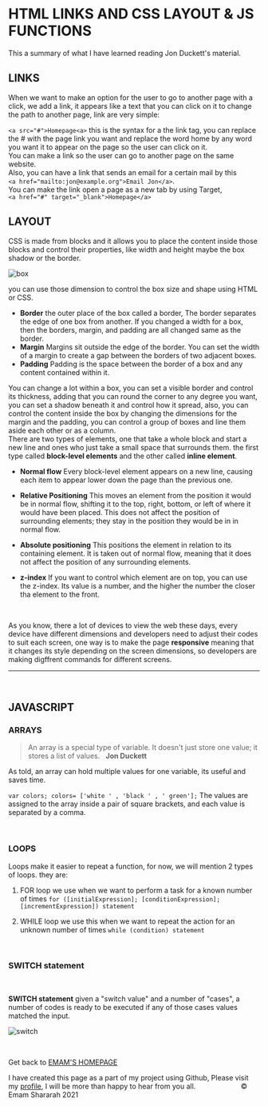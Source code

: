 # HTML LINKS AND CSS LAYOUT & JS FUNCTIONS 

This a summary of what I have learned reading Jon Duckett's material.

## LINKS 
When we want to make an option for the user to go to another page with a click, we add a link, it appears like a text that you can click on it to change the path to another page, link are very simple: 

`<a src="#">Homepage<a>`  this is the syntax for a the link tag, you can replace the # with the page link you want and replace the word home by any word you want it to appear on the page so the user can click on it. <br>
You can make a link so the user can go to another page on the same website. <br>
Also, you can have a link that sends an email for a certain mail by this <br>
`<a href="mailto:jon@example.org">Email Jon</a>`. <br>
You can make the link open a page as a new tab by using Target, <br>
`<a href="#" target="_blank">Homepage</a>`



 


       
## LAYOUT 
CSS is made from blocks and it allows you to place the content inside those blocks and control their properties, like width and height maybe the box shadow or the border. 

![box](https://justcreative.com/wp-content/uploads/2020/04/mobile-devices-2017978_1280-1.png)


you can use those dimension to control the box size and shape using HTML or CSS.

* **Border** the outer place of the box called a border, The border separates the edge of one box from another.
If you changed a width for a box, then the borders, margin, and padding are all changed same as the border.
* **Margin**
Margins sit outside the edge of the border. You can set the width of a margin to create a gap between the borders of two adjacent boxes.
* **Padding**
Padding is the space between the border of a box and any content contained within it. 

You can change a lot within a box, you can set a visible border and control its thickness, adding that you can round the corner to any degree you want, you can set a shadow beneath it and control how it spread, also, you can control the content inside the box by changing the dimensions for the margin and the padding, you can control a group of boxes and line them aside each other or as a column.<br>
There are two types of elements, one that take a whole block and start a new line and ones who just take a small space that surrounds them. the first type called **block-level elements** and the other called **inline element**. <br> 

* **Normal flow**
Every block-level element
appears on a new line, causing
each item to appear lower down
the page than the previous one.

* **Relative Positioning**
This moves an element from the
position it would be in normal
flow, shifting it to the top, right,
bottom, or left of where it
would have been placed. This
does not affect the position of
surrounding elements; they stay
in the position they would be in
in normal flow.
* **Absolute positioning**
This positions the element
in relation to its containing
element. It is taken out of
normal flow, meaning that it
does not affect the position
of any surrounding elements.
* **z-index**
If you want to control which
element are on top, you can use
the z-index. Its value
is a number, and the higher the
number the closer tha element to the front.<br>

&nbsp;

As you know, there a lot of devices to view the web these days, every device have different dimensions and developers need to adjust their codes to suit each screen, one way is to make the page **responsive** meaning that it changes its style depending on the screen dimensions, so developers are making digffrent commands for different screens.

<hr>
&nbsp;


## JAVASCRIPT
### ARRAYS
>An array is a special type of variable. It doesn't just store one value; it stores a list of values.
&nbsp; 
  **Jon Duckett**
  
As told, an array can hold multiple values for one variable, its useful and saves time. 

`var colors; colors= ['white ' ,
'black ' ,
' green'];`
The values are assigned to the array inside a pair of square brackets, and each value is
separated by a comma.

&nbsp;

### LOOPS

Loops make it easier to repeat a function, for now, we will mention 2 types of loops. they are: 


1. FOR loop  we use when we want to perform a task for a known number of times  `for ([initialExpression]; [conditionExpression]; [incrementExpression])
  statement`




2. WHILE loop we use this when we want to repeat the action for an unknown number of times `while (condition)
  statement`


&nbsp;

### SWITCH statement



&nbsp;

**SWITCH statement** given a "switch value" and a number of "cases", a number of codes is ready to be executed if any of those cases values matched the input.

![switch](https://images.slideplayer.com/19/5803798/slides/slide_2.jpg)
&nbsp;



&nbsp;

Get back to [EMAM'S HOMEPAGE](https://emam96.github.io/reading-notes/)

 I have created this page as a part of my project using Github, Please visit my [profile](https://github.com/Emam96), I will be more than happy to hear from you all.      &nbsp;        &nbsp;       &nbsp;   &nbsp;&nbsp;&nbsp;&nbsp;&nbsp;&nbsp;&nbsp;&nbsp;&nbsp;&nbsp;&nbsp;&nbsp;&nbsp;&nbsp;&nbsp;      © Emam Shararah 2021